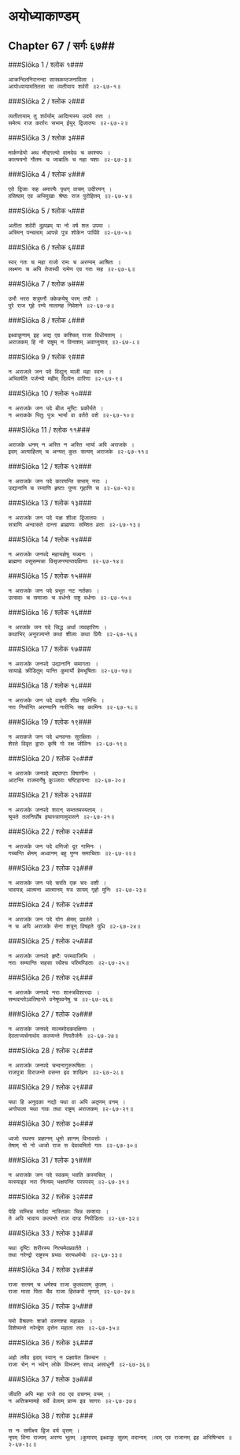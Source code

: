 अयोध्याकाण्डम्
===============================


## Chapter 67  / सर्गः ६७##


###Slōka 1 / श्लोक १###


    आक्रन्दितनिरानन्दा सास्रकम्ठजनाविला ।
    आयोध्यायामतितता सा व्यतीयाय शर्वरी ॥२-६७-१॥


###Slōka 2 / श्लोक २###


    व्यतीतायाम् तु शर्वर्याम् आदित्यस्य उदये ततः ।
    समेत्य राज कर्तारः सभाम् ईयुर् द्विजातयः ॥२-६७-२॥


###Slōka 3 / श्लोक ३###


    मार्कण्डेयो अथ मौद्गल्यो वामदेवः च काश्यपः ।
    कात्ययनो गौतमः च जाबालिः च महा यशाः ॥२-६७-३॥


###Slōka 4 / श्लोक ४###


    एते द्विजाः सह अमात्यैः पृथग् वाचम् उदीरयन् ।
    वसिष्ठम् एव अभिमुखाः श्रेष्ठः राज पुरोहितम् ॥२-६७-४॥


###Slōka 5 / श्लोक ५###


    अतीता शर्वरी दुह्खम् या नो वर्ष शत उपमा ।
    अस्मिन् पन्चत्वम् आपन्ने पुत्र शोकेन पार्थिवे ॥२-६७-५॥


###Slōka 6 / श्लोक ६###


    स्वर् गतः च महा राजो रामः च अरण्यम् आश्रितः ।
    लक्ष्मणः च अपि तेजस्वी रामेण एव गतः सह ॥२-६७-६॥


###Slōka 7 / श्लोक ७###


    उभौ भरत शत्रुघ्नौ क्केकयेषु परम् तपौ ।
    पुरे राज गृहे रम्ये मातामह निवेशने ॥२-६७-७॥


###Slōka 8 / श्लोक ८###


    इक्ष्वाकूणाम् इह अद्य एव कश्चित् राजा विधीयताम् ।
    अराजकम् हि नो राष्ट्रम् न विनाशम् अवाप्नुयात् ॥२-६७-८॥


###Slōka 9 / श्लोक ९###


    न अराजले जन पदे विद्युन् माली महा स्वनः ।
    अभिवर्षति पर्जन्यो महीम् दिव्येन वारिणा ॥२-६७-९॥


###Slōka 10 / श्लोक १०###


    न अराजके जन पदे बीज मुष्टिः प्रकीर्यते ।
    न अराकके पितुः पुत्रः भार्या वा वर्तते वशे ॥२-६७-१०॥


###Slōka 11 / श्लोक ११###


    अराजके धनम् न अस्ति न अस्ति भार्या अपि अराजके ।
    इदम् अत्याहितम् च अन्यत् कुतः सत्यम् अराजके ॥२-६७-११॥


###Slōka 12 / श्लोक १२###


    न अराजके जन पदे कारयन्ति सभाम् नराः ।
    उद्यानानि च रम्याणि हृष्टाः पुण्य गृहाणि च ॥२-६७-१२॥


###Slōka 13 / श्लोक १३###


    न अराजके जन पदे यज्ञ शीला द्विजातयः ।
    सत्राणि अन्वासते दान्ता ब्राह्मणाः सम्शित व्रताः ॥२-६७-१३॥


###Slōka 14 / श्लोक १४###


    न अराजके जनपदे महायज्ञेषु यज्वनः ।
    ब्राह्मणा वसुसम्पन्ना विसृजन्त्याप्तदक्षिणाः ॥२-६७-१४॥


###Slōka 15 / श्लोक १५###


    न अराजके जन पदे प्रभूत नट नर्तकाः ।
    उत्सवाः च समाजाः च वर्धन्ते राष्ट्र वर्धनाः ॥२-६७-१५॥


###Slōka 16 / श्लोक १६###


    न अरजके जन पदे सिद्ध अर्था व्यवहारिणः ।
    कथाभिर् अनुरज्यन्ते कथा शीलाः कथा प्रियैः ॥२-६७-१६॥


###Slōka 17 / श्लोक १७###


    न अराजके जनपदे उद्यानानि समागताः ।
    सायाह्ने क्रीडितुम् यान्ति कुमार्यो हेमभूषिताः ॥२-६७-१७॥


###Slōka 18 / श्लोक १८###


    न अराजके जन पदे वाहनैः शीघ्र गामिभिः ।
    नरा निर्यान्ति अरण्यानि नारीभिः सह कामिनः ॥२-६७-१८॥


###Slōka 19 / श्लोक १९###


    न अराकजे जन पदे धनवन्तः सुरक्षिताः ।
    शेरते विवृत द्वाराः कृषि गो रक्ष जीविनः ॥२-६७-१९॥


###Slōka 20 / श्लोक २०###


    न अराजके जनपदे बद्दघण्टा विषाणीनः ।
    आटन्ति राजमार्गेषु कुञ्जराः षष्टिहायनाः ॥२-६७-२०॥


###Slōka 21 / श्लोक २१###


    न अराजके जनपदे शरान् सम्ततमस्यताम् ।
    श्रूयते तलनिर्घोष इष्वस्त्राणामुपासने ॥२-६७-२१॥


###Slōka 22 / श्लोक २२###


    न अराजके जन पदे वणिजो दूर गामिनः ।
    गच्चन्ति क्षेमम् अध्वानम् बहु पुण्य समाचिताः ॥२-६७-२२॥


###Slōka 23 / श्लोक २३###


    न अराजके जन पदे चरति एक चरः वशी ।
    भावयन्न् आत्मना आत्मानम् यत्र सायम् गृहो मुनिः ॥२-६७-२३॥


###Slōka 24 / श्लोक २४###


    न अराजके जन पदे योग क्षेमम् प्रवर्तते ।
    न च अपि अराजके सेना शत्रून् विषहते युधि ॥२-६७-२४॥


###Slōka 25 / श्लोक २५###


    न अराजके जनपदे हृष्टैः परमवाजिभिः ।
    नराः सम्यान्ति सहसा रथैश्च परिमण्डिताः ॥२-६७-२५॥


###Slōka 26 / श्लोक २६###


    न अराजके जनपदे नराः शास्त्रविशारदाः ।
    सम्पदन्तोऽवतिष्ठन्ते वनेषूपवनेषु च ॥२-६७-२६॥


###Slōka 27 / श्लोक २७###


    न अराजके जनपदे माल्यमोदकदक्षिणाः ।
    देवताभ्यर्चनार्थय कल्प्यन्ते नियतैर्जनैः ॥२-६७-२७॥


###Slōka 28 / श्लोक २८###


    न अराजके जनपदे चन्दनागुरुरूषिताः ।
    राजपुत्रा विराजन्ते वसन्त इव शाखिनः ॥२-६७-२८॥


###Slōka 29 / श्लोक २९###


    यथा हि अनुदका नद्यो यथा वा अपि अतृणम् वनम् ।
    अगोपाला यथा गावः तथा राष्ट्रम् अराजकम् ॥२-६७-२९॥


###Slōka 30 / श्लोक ३०###


    ध्वजो रथस्य प्रज्ञानम् धूमो ज्ञानम् विभावसोः ।
    तेषाम् यो नो ध्वजो राज स देवत्वमितो गतः ॥२-६७-३०॥


###Slōka 31 / श्लोक ३१###


    न अराजके जन पदे स्वकम् भवति कस्यचित् ।
    मत्स्याइव नरा नित्यम् भक्षयन्ति परस्परम् ॥२-६७-३१॥


###Slōka 32 / श्लोक ३२###


    येहि सम्भिन्न मर्यादा नास्तिकाः चिन्न सम्शयाः ।
    ते अपि भावाय कल्पन्ते राज दण्ड निपीडिताः ॥२-६७-३२॥


###Slōka 33 / श्लोक ३३###


    यथा दृष्टिः शरीरस्य नित्यमेवप्रवर्तते ।
    तथा नरेन्द्रो राष्ट्रस्य प्रभवः सत्यधर्मयोः ॥२-६७-३३॥


###Slōka 34 / श्लोक ३४###


    राजा सत्यम् च धर्मश्च राजा कुलवताम् कुलम् ।
    राजा माता पिता चैव राजा हितकरो नृणाम् ॥२-६७-३४॥


###Slōka 35 / श्लोक ३५###


    यमो वैश्रवणः शक्रो वरुणश्च महाबलः ।
    विशेष्यन्ते नरेन्द्रेण वृत्तेन महाता ततः ॥२-६७-३५॥


###Slōka 36 / श्लोक ३६###


    अहो तमैव इदम् स्यान् न प्रज्ञायेत किम्चन ।
    राजा चेन् न भवेन् लोके विभजन् साध्व् असाधुनी ॥२-६७-३६॥


###Slōka 37 / श्लोक ३७###


    जीवति अपि महा राजे तव एव वचनम् वयम् ।
    न अतिक्रमामहे सर्वे वेलाम् प्राप्य इव सागरः ॥२-६७-३७॥


###Slōka 38 / श्लोक ३८###


    स नः समीक्ष्य द्विज वर्य वृत्तम् ।
    नृपम् विना राज्यम् अरण्य भूतम् ।कुमारम् इक्ष्वाकु सुतम् वदान्यम् ।त्वम् एव राजानम् इह अभिषिन्चय ॥२-६७-३८॥


